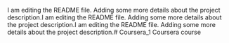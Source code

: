 I am editing the README file. Adding some more details about the project description.I am editing the README file. Adding some more details about the project description.I am editing the README file. Adding some more details about the project description.# Coursera_1
Coursera course 
